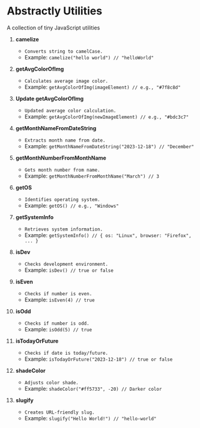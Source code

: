 # Abstractly Utilities 
A collection of tiny JavaScript utilities

1. **camelize**
   - `Converts string to camelCase.`
   - Example: `camelize("hello world") // "helloWorld"`

2. **getAvgColorOfImg**
   - `Calculates average image color.`
   - Example: `getAvgColorOfImg(imageElement) // e.g., "#7f8c8d"`

3. **Update getAvgColorOfImg**
   - `Updated average color calculation.`
   - Example: `getAvgColorOfImg(newImageElement) // e.g., "#bdc3c7"`

4. **getMonthNameFromDateString**
   - `Extracts month name from date.`
   - Example: `getMonthNameFromDateString("2023-12-18") // "December"`

5. **getMonthNumberFromMonthName**
   - `Gets month number from name.`
   - Example: `getMonthNumberFromMonthName("March") // 3`

6. **getOS**
   - `Identifies operating system.`
   - Example: `getOS() // e.g., "Windows"`

7. **getSystemInfo**
   - `Retrieves system information.`
   - Example: `getSystemInfo() // { os: "Linux", browser: "Firefox", ... }`

8. **isDev**
   - `Checks development environment.`
   - Example: `isDev() // true or false`

9. **isEven**
   - `Checks if number is even.`
   - Example: `isEven(4) // true`

10. **isOdd**
    - `Checks if number is odd.`
    - Example: `isOdd(5) // true`

11. **isTodayOrFuture**
    - `Checks if date is today/future.`
    - Example: `isTodayOrFuture("2023-12-18") // true or false`

12. **shadeColor**
    - `Adjusts color shade.`
    - Example: `shadeColor("#ff5733", -20) // Darker color`

13. **slugify**
    - `Creates URL-friendly slug.`
    - Example: `slugify("Hello World!") // "hello-world"`
